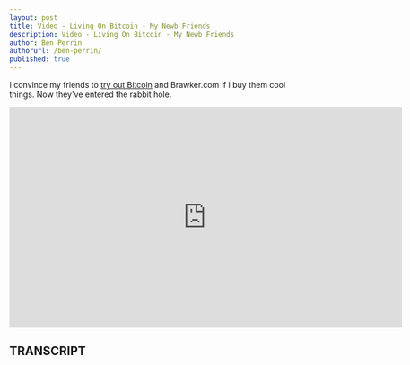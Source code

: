```yaml
---
layout: post
title: Video - Living On Bitcoin - My Newb Friends
description: Video - Living On Bitcoin - My Newb Friends
author: Ben Perrin
authorurl: /ben-perrin/
published: true
---
```


<p>I convince my friends to <a href="/bitcoin-derivatives/">try out Bitcoin</a> and Brawker.com if I buy them cool things. Now they've entered the rabbit hole.</p>

<center><iframe width="700" height="394" src="https://www.youtube.com/embed/WNJcpJEJIac?list=PLt0eh28PwUaFHnjU6X0oh-nyChKxyE5ek" frameborder="0" allowfullscreen></iframe></center>

<h2>TRANSCRIPT</h2>
